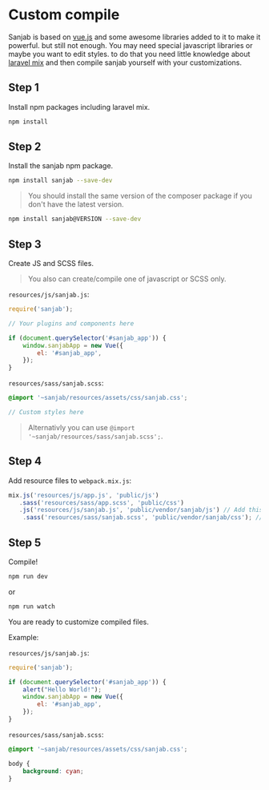 # Custom compile

Sanjab is based on [vue.js](https://vuejs.org) and some awesome libraries added to it to make it powerful. but still not enough. You may need special javascript libraries or maybe you want to edit styles. to do that you need little knowledge about [laravel mix](http://laravel.com/docs/mix) and then compile sanjab yourself with your customizations.

## Step 1
Install npm packages including laravel mix.

```bash
npm install
```

## Step 2
Install the sanjab npm package.

```bash
npm install sanjab --save-dev
```

> You should install the same version of the composer package if you don't have the latest version.

```bash
npm install sanjab@VERSION --save-dev
```

## Step 3
Create JS and SCSS files.

> You also can create/compile one of javascript or SCSS only.

`resources/js/sanjab.js`:
```js
require('sanjab');

// Your plugins and components here

if (document.querySelector('#sanjab_app')) {
    window.sanjabApp = new Vue({
        el: '#sanjab_app',
    });
}
```

`resources/sass/sanjab.scss`:
```scss
@import '~sanjab/resources/assets/css/sanjab.css';

// Custom styles here
```

> Alternativly you can use `@import '~sanjab/resources/sass/sanjab.scss';`.

## Step 4
Add resource files to `webpack.mix.js`:

```js
mix.js('resources/js/app.js', 'public/js')
   .sass('resources/sass/app.scss', 'public/css')
   .js('resources/js/sanjab.js', 'public/vendor/sanjab/js') // Add this
    .sass('resources/sass/sanjab.scss', 'public/vendor/sanjab/css'); // and this
```

## Step 5
Compile!

```bash
npm run dev
```

or

```bash
npm run watch
```

You are ready to customize compiled files.

Example:

`resources/js/sanjab.js`:
```js
require('sanjab');

if (document.querySelector('#sanjab_app')) {
    alert("Hello World!");
    window.sanjabApp = new Vue({
        el: '#sanjab_app',
    });
}
```

`resources/sass/sanjab.scss`:
```scss
@import '~sanjab/resources/assets/css/sanjab.css';

body {
    background: cyan;
}
```
